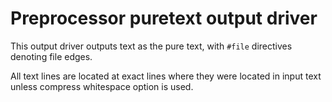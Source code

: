 Preprocessor puretext output driver
=================================================

This output driver outputs text as the pure text, with `#file` directives denoting file edges.

All text lines are located at exact lines where they were located in input text unless compress whitespace option is used.

